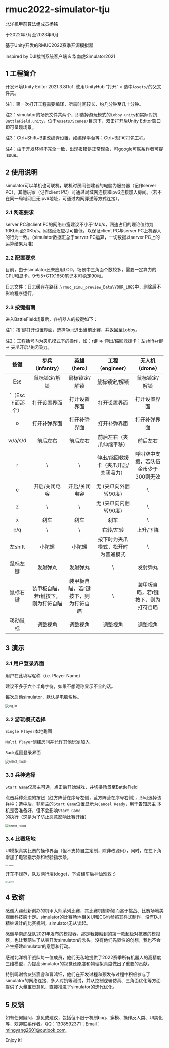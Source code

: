 # rmuc2022-simulator-tju

北洋机甲前算法组成员杨铭

于2022年7月至2023年6月

基于Unity开发的RMUC2022赛季开源模拟器

inspired by DJI裁判系统客户端 &amp; 华南虎Simulator2021

## 1 工程简介

开发环境Unity Editor 2021.3.8f1c1. 使用UnityHub “打开” > 选中`Assets/`的父文件夹。

注1：第一次打开工程需要编译，所需时间较长，约几分钟至几十分钟。

注2：simulator的场景文件共两个，即选择游玩模式的`Lobby.unity`和实际对抗`BattleField.unity`，位于`Assets/Scenes/`目录下，双击打开后Unity Editor窗口即可呈现场景。

注3：Ctrl+Shift+B更改编译设置，如编译平台等；Ctrl+B即可打包工程。

注4：由于开发环境不完全一致，出现报错是正常现象，可google可联系作者可提issue。

## 2 使用说明

simulator可以单机也可联机，联机时房间创建者的电脑为服务器（记作server PC），其他玩家（记作client PC）可通过局域网连接和ipv6连接加入房间。（若不在同一局域网且无ipv6地址，可通过内网穿透等方式连接）。

### 2.1 网速要求

server PC和client PC的网络带宽建议不小于1Mb/s，网速占用的理论值约为10Kb/s至20Kb/s。网络延迟应尽可能低，以保证client PC与server PC上机器人的行为一致。（simulator数据汇总于server PC运算，一切数据以server PC上的运算结果为准）

### 2.2 配置要求

目前，由于simulator还未应用LOD，场景中三角面个数较多，需要一定算力的CPU和显卡。9代i5+GTX1650笔记本可稳定90帧。

日志文件：日志缓存在路径`.\rmuc_simu_preview_Data\YOUR_LOGS`中，删除后不影响程序运行。

### 2.3 按键指南

进入BattleField场景后，各机器人的按键如下：

注1：按`键打开设置界面，选择Quit退出当前比赛，并返回至Lobby。

注2：工程括号内为夹爪模式下的操作，如：r键 => 伸出/缩回救援卡；左shift+r键 => 夹爪开启/关闭吸力。

|       按键       |           步兵（infantry）          |            英雄（hero）             |           工程（engineer）           |            无人机（drone）            |
| :--------------: | :---------------------------------: | :---------------------------------: | :----------------------------------: | :-----------------------------------: |
|       Esc        |            鼠标锁定/解锁            |            鼠标锁定/解锁            |            鼠标锁定/解锁             |             鼠标锁定/解锁             |
| `（Esc下面那个） |            打开设置界面             |            打开设置界面             |             打开设置界面             |             打开设置界面              |
|        o         |            打开补弹界面             |            打开补弹界面             |             打开补弹界面             |             打开补弹界面              |
|     w/a/s/d      |              前后左右               |              前后左右               |       前后左右（夹爪伸缩平移）       |               前后左右                |
|        r         |                  \                  |                  \                  | 伸出/缩回救援卡（夹爪开启/关闭吸力） | 呼叫空中支援，若队伍金币少于300则无效 |
|        c         |            开启/关闭电容            |            开启/关闭电容            |        无  (夹爪向外翻转90度)        |                   \                   |
|        z         |                  \                  |                  \                  |        无 (夹爪向内翻转90度)         |                   \                   |
|        x         |                刹车                 |                刹车                 |                 刹车                 |                   \                   |
|       e/q        |                  \                  |                  \                  |              右转/左转               |               上升/下降               |
|     左shift      |               小陀螺                |               小陀螺                |  按下时为夹爪模式，松开时为普通模式  |                   \                   |
|     鼠标左键     |              发射弹丸               |              发射弹丸               |                  \                   |               发射弹丸                |
|     鼠标右键     | 装甲板自瞄，若r键按下，则为打符自瞄 | 装甲板自瞄，若r键按下，则为打符自瞄 |                  \                   |  装甲板自瞄，若r键按下，则为打符自瞄  |
|     移动鼠标     |              调整视角               |              调整视角               |               调整视角               |               调整视角                |

## 3 演示

### 3.1 用户登录界面

用户在此填写昵称（i.e. Player Name）

建议不多于六个半角字符，如果不想昵称显示不全的话。

每次启动simulator，默认是电脑名称。

<img src="README.assets\log_in.png" alt="log_in" style="zoom: 67%;" />

### 3.2 游玩模式选择

`Single Player`本地跑图

`Multi Player`创建房间并允许其他玩家加入

`Back`返回登录界面

<img src="README.assets\select_mode.png" alt="select_mode" style="zoom:67%;" />

### 3.3 兵种选择

`Start Game`仅房主可选，点击后开始游戏，并切换场景至BattleField

点击兵种旁边的按钮（红方阵营在序号左侧，蓝方阵营在序号右侧），即可选择该兵种；选中后，非房主的`Start Game`位置显示为`Cancel Ready`，用于告知房主 本机是否准备好，但不会影响`Start Game`的执行（这是为了防止恶意影响比赛开始）

<img src="README.assets\select_robot.png" alt="select_robot" style="zoom:67%;" />

### 3.4 比赛场地

UI模拟真实比赛的操作界面（但不支持自主定制，除非改源码），同时，在左下角增加了电容指示条和经验指示条。

<img src="README.assets\in_game1.png" alt="in_game1" style="zoom: 33%;" />

开车不规范，队友两行泪(doge)，下坡翻车后神仙难救 :)

<img src="README.assets\in_game2.png" alt="in_game2" style="zoom: 33%;" />

## 4 致谢

感谢大疆创新创办的机甲大师系列比赛，其比赛机制新颖而富于挑战、比赛场地美观而科技感十足。simulator的比赛场地相关UI和CG均参照其样式制作，没有DJI精妙设计的比赛机制，simulator无从谈起。

感谢华南虎战队2021年发布的模拟器，那是我接触到的第一款超级对抗赛的模拟器，也让我萌生了从零开发simulator的念头。没有他们先驱性的创想，我也不会产生搭建simulator的意愿和行动。

感谢北洋机甲战队每一位成员，他们无私地提供了2022赛季所有机器人的高精度三维模型，为提高simulator的视觉还原度和物理拟真度做出了重要的贡献。

特别鸣谢舍友张宸睿和曹鸿钰，他们在开发过程和预发布过程中积极参与了simulator的网络连接、多人对抗等测试，并从控制逻辑仿真、三角面优化等方面提供了大量宝贵意见，直接推进了simulator的迭代优化。

## 5 反馈

如有任何疑问、意见或建议，包括但不限于机制bug、穿模、操作反人类、UI美化等，欢迎联系作者。QQ：1308592371；Email：mingyang2601@outlook.com。

Enjoy it!
